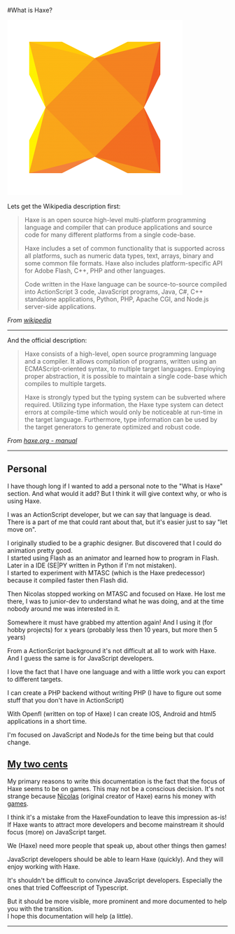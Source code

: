#What is Haxe?

![Haxe logo](../img/haxe_logo.png)


Lets get the Wikipedia description first:

> Haxe is an open source high-level multi-platform programming language and compiler that can produce applications and source code for many different platforms from a single code-base.
>
> Haxe includes a set of common functionality that is supported across all platforms, such as numeric data types, text, arrays, binary and some common file formats. Haxe also includes platform-specific API for Adobe Flash, C++, PHP and other languages.
>
> Code written in the Haxe language can be source-to-source compiled into ActionScript 3 code, JavaScript programs, Java, C#, C++ standalone applications, Python, PHP, Apache CGI, and Node.js server-side applications.


*From [wikipedia](https://en.wikipedia.org/wiki/Haxe)*



----

And the official description:

> Haxe consists of a high-level, open source programming language and a compiler. It allows compilation of programs, written using an ECMAScript-oriented syntax, to multiple target languages. Employing proper abstraction, it is possible to maintain a single code-base which compiles to multiple targets.
>
> Haxe is strongly typed but the typing system can be subverted where required. Utilizing type information, the Haxe type system can detect errors at compile-time which would only be noticeable at run-time in the target language. Furthermore, type information can be used by the target generators to generate optimized and robust code.


*From [haxe.org - manual](http://haxe.org/manual/introduction-what-is-haxe.html)*

-----

## Personal

I have though long if I wanted to add a personal note to the "What is Haxe" section. And what would it add?
But I think it will give context why, or who is using Haxe.

I was an ActionScript developer, but we can say that language is dead. 
There is a part of me that could rant about that, but it's easier just to say "let move on".

I originally studied to be a graphic designer. But discovered that I could do animation pretty good.  
I started using Flash as an animator and learned how to program in Flash.  Later in a IDE (SE|PY written in Python if I'm not mistaken).   
I started to experiment with MTASC (which is the Haxe predecessor) because it compiled faster then Flash did.

Then Nicolas stopped working on MTASC and focused on Haxe. He lost me there, I was to junior-dev to understand what he was doing, and at the time nobody around me was interested in it.

Somewhere it must have grabbed my attention again! And I using it (for hobby projects) for x years (probably less then 10 years, but more then 5 years)

From a ActionScript background it's not difficult at all to work with Haxe. And I guess the same is for JavaScript developers.

I love the fact that I have one language and with a little work you can export to different targets.

I can create a PHP backend without writing PHP (I have to figure out some stuff that you don't have in ActionScript)

With Openfl (written on top of Haxe) I can create IOS, Android and html5 applications in a short time.

I'm focused on JavaScript and NodeJs for the time being but that could change.

<a name="2ct"></a>
## [My two cents](https://en.wikipedia.org/wiki/My_two_cents)

My primary reasons to write this documentation is the fact that the focus of Haxe seems to be on games. This may not be a conscious decision. It's not strange because [Nicolas](https://twitter.com/ncannasse) (original creator of Haxe) earns his money with [games](http://shirogames.com/).

I think it's a mistake from the HaxeFoundation to leave this impression as-is! If Haxe wants to attract more developers and become mainstream it should focus (more) on JavaScript target. 

We (Haxe) need more people that speak up, about other things then games! 

JavaScript developers should be able to learn Haxe (quickly). And they will enjoy working with Haxe.

It's shouldn't be difficult to convince JavaScript developers. Especially the ones that tried Coffeescript of Typescript. 

But it should be more visible, more prominent and more documented to help you with the transition.  
I hope this documentation will help (a little).



-----